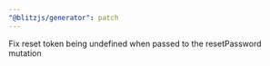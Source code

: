 ```yaml
---
"@blitzjs/generator": patch
---
```


Fix reset token being undefined when passed to the resetPassword mutation

